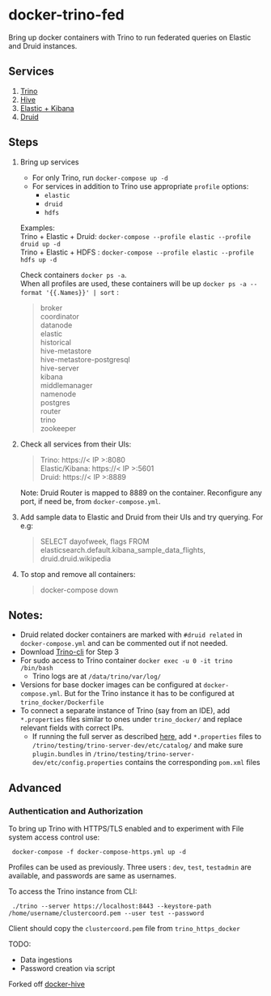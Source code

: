 # docker-trino-fed

Bring up docker containers with Trino to run federated queries on Elastic and Druid instances.
## Services

 1. [Trino](https://hub.docker.com/r/trinodb/trino)
 2. [Hive](https://github.com/big-data-europe/docker-hive)
 3. [Elastic + Kibana](https://www.elastic.co/guide/en/kibana/current/docker.html)
 4. [Druid](https://druid.apache.org/docs/latest/tutorials/docker.html)

## Steps

 1. Bring up services
    * For only Trino, run `docker-compose up -d`
    * For services in addition to Trino use appropriate `profile` options:
        -   `elastic`
        -   `druid`
        -   `hdfs`

    Examples: </br>
        Trino + Elastic + Druid: `docker-compose --profile elastic --profile druid up -d` </br>
        Trino + Elastic + HDFS : `docker-compose --profile elastic --profile hdfs up -d` </br>

    Check containers `docker ps -a`. </br>
    When all profiles are used, these containers will be up `docker ps -a --format '{{.Names}}' | sort` :

    > broker </br>
    > coordinator </br>
    > datanode </br>
    > elastic </br>
    > historical </br>
    > hive-metastore </br>
    > hive-metastore-postgresql </br>
    > hive-server </br>
    > kibana </br>
    > middlemanager </br>
    > namenode </br>
    > postgres </br>
    > router </br>
    > trino </br>
    > zookeeper </br>

 2. Check all services from their UIs:

    > Trino: https://< IP >:8080 </br>
    > Elastic/Kibana: https://< IP >:5601 </br>
    > Druid: https://< IP >:8889 </br>

    Note: Druid Router is mapped to 8889 on the container. Reconfigure any port, if need be, from `docker-compose.yml`.

3.  Add sample data to Elastic and Druid from their UIs and try querying. For e.g: </br>

    > SELECT dayofweek, flags FROM elasticsearch.default.kibana_sample_data_flights, druid.druid.wikipedia

4.  To stop and remove all containers:

    > docker-compose down

## Notes:

 - Druid related docker containers are marked with `#druid related` in
   `docker-compose.yml` and can be commented out if not needed.
 - Download [Trino-cli](https://trino.io/docs/current/installation/cli.html) for  Step 3
 - For sudo access to Trino container `docker exec -u 0 -it trino /bin/bash`
      - Trino logs are at `/data/trino/var/log/`
 - Versions for base docker images can be configured at `docker-compose.yml`. But for the Trino instance it has to be configured at `trino_docker/Dockerfile`
 - To connect a separate instance of Trino (say from an IDE), add `*.properties` files similar to ones under `trino_docker/` and replace relevant fields with correct IPs.
    - If running the full server as described [here](https://github.com/trinodb/trino), add `*.properties` files to `/trino/testing/trino-server-dev/etc/catalog/` and make sure `plugin.bundles` in `/trino/testing/trino-server-dev/etc/config.properties` contains the corresponding `pom.xml` files

## Advanced

### Authentication and Authorization

To bring up Trino with HTTPS/TLS enabled and to experiment with File system access control use: </br>

     docker-compose -f docker-compose-https.yml up -d

Profiles can be used as previously. Three users : `dev`, `test`, `testadmin` are available, and passwords are same as usernames.

To access the Trino instance from CLI: </br>

     ./trino --server https://localhost:8443 --keystore-path /home/username/clustercoord.pem --user test --password

Client should copy the `clustercoord.pem` file from `trino_https_docker`

TODO: 
* Data ingestions
* Password creation via script

Forked off [docker-hive](https://github.com/big-data-europe/docker-hive)
